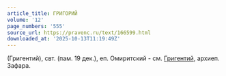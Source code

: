 ```yaml
---
article_title: ГРИГОРИЙ
volume: '12'
page_numbers: '555'
source_url: https://pravenc.ru/text/166599.html
downloaded_at: '2025-10-13T11:19:49Z'
---
```


(Григентий), свт. (пам. 19 дек.), еп. Омиритский - см. [Григентий](https://pravenc.ru/text/Григентий.html), архиеп. Зафара.
